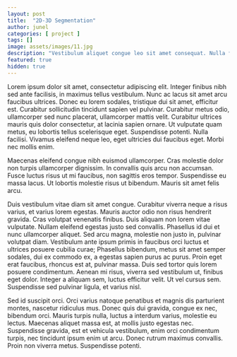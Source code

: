 ```yaml
---
layout: post
title:  "2D-3D Segmentation"
author: junel
categories: [ project ]
tags: []
image: assets/images/11.jpg
description: "Vestibulum aliquet congue leo sit amet consequat. Nulla facilisi. Aenean vitae ipsum diam."
featured: true
hidden: true
---
```


Lorem ipsum dolor sit amet, consectetur adipiscing elit. Integer finibus nibh sed ante facilisis, in maximus tellus vestibulum. Nunc ac lacus sit amet arcu faucibus ultrices. Donec eu lorem sodales, tristique dui sit amet, efficitur est. Curabitur sollicitudin tincidunt sapien vel pulvinar. Curabitur metus odio, ullamcorper sed nunc placerat, ullamcorper mattis velit. Curabitur ultrices mauris quis dolor consectetur, at lacinia sapien ornare. Ut vulputate quam metus, eu lobortis tellus scelerisque eget. Suspendisse potenti. Nulla facilisi. Vivamus eleifend neque leo, eget ultricies dui faucibus eget. Morbi nec mollis enim.

Maecenas eleifend congue nibh euismod ullamcorper. Cras molestie dolor non turpis ullamcorper dignissim. In convallis quis arcu non accumsan. Fusce luctus risus ut mi faucibus, non sagittis eros tempor. Suspendisse eu massa lacus. Ut lobortis molestie risus ut bibendum. Mauris sit amet felis arcu.

Duis vestibulum vitae diam sit amet congue. Curabitur viverra neque a risus varius, et varius lorem egestas. Mauris auctor odio non risus hendrerit gravida. Cras volutpat venenatis finibus. Duis aliquam non lorem vitae vulputate. Nullam eleifend egestas justo sed convallis. Phasellus id dui et nunc ullamcorper aliquet. Sed arcu magna, molestie non justo in, pulvinar volutpat diam. Vestibulum ante ipsum primis in faucibus orci luctus et ultrices posuere cubilia curae; Phasellus bibendum, metus sit amet semper sodales, dui ex commodo ex, a egestas sapien purus ac purus. Proin eget erat faucibus, rhoncus est at, pulvinar massa. Duis sed tortor quis lorem posuere condimentum. Aenean mi risus, viverra sed vestibulum ut, finibus eget dolor. Integer a aliquam sem, luctus efficitur velit. Ut vel cursus sem. Suspendisse sed pulvinar ligula, et varius nisl.

Sed id suscipit orci. Orci varius natoque penatibus et magnis dis parturient montes, nascetur ridiculus mus. Donec quis dui gravida, congue ex nec, bibendum orci. Mauris turpis nulla, luctus a interdum varius, molestie eu lectus. Maecenas aliquet massa est, at mollis justo egestas nec. Suspendisse gravida, est et vehicula vestibulum, enim orci condimentum turpis, nec tincidunt ipsum enim ut arcu. Donec rutrum maximus convallis. Proin non viverra metus. Suspendisse potenti.

